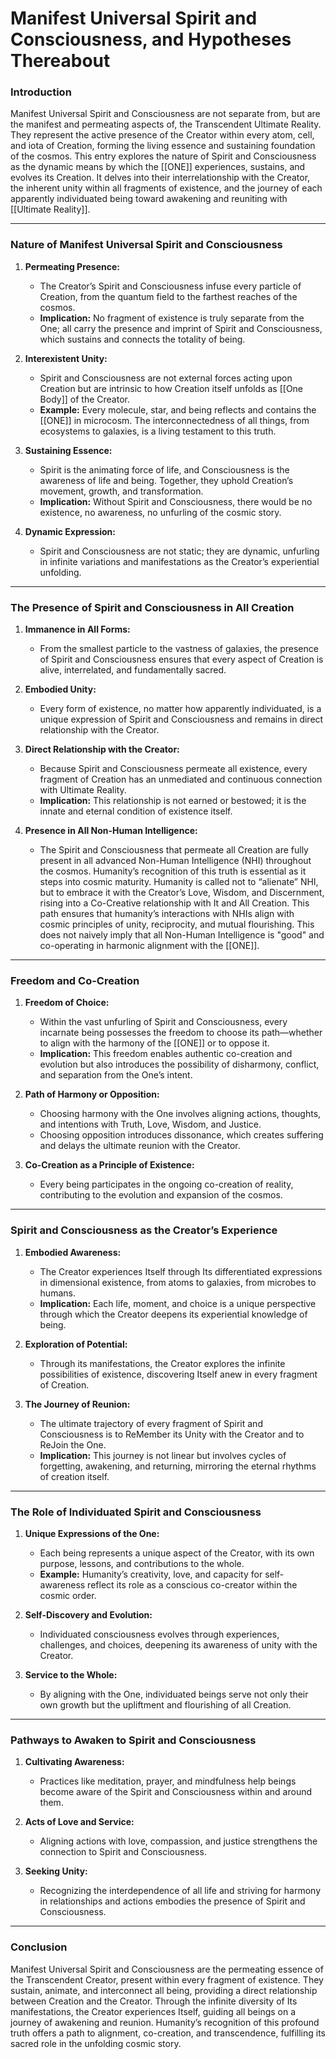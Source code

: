 # Manifest Universal Spirit and Consciousness, and Hypotheses Thereabout

### **Introduction**

Manifest Universal Spirit and Consciousness are not separate from, but are the manifest and permeating aspects of, the Transcendent Ultimate Reality. They represent the active presence of the Creator within every atom, cell, and iota of Creation, forming the living essence and sustaining foundation of the cosmos. This entry explores the nature of Spirit and Consciousness as the dynamic means by which the [[ONE]] experiences, sustains, and evolves its Creation. It delves into their interrelationship with the Creator, the inherent unity within all fragments of existence, and the journey of each apparently individuated being toward awakening and reuniting with [[Ultimate Reality]].

---

### **Nature of Manifest Universal Spirit and Consciousness**

1. **Permeating Presence:**
    
    - The Creator’s Spirit and Consciousness infuse every particle of Creation, from the quantum field to the farthest reaches of the cosmos.
    - **Implication:** No fragment of existence is truly separate from the One; all carry the presence and imprint of Spirit and Consciousness, which sustains and connects the totality of being.
2. **Interexistent Unity:**
    
    - Spirit and Consciousness are not external forces acting upon Creation but are intrinsic to how Creation itself unfolds as [[One Body]] of the Creator.
    - **Example:** Every molecule, star, and being reflects and contains the [[ONE]] in microcosm. The interconnectedness of all things, from ecosystems to galaxies, is a living testament to this truth.
3. **Sustaining Essence:**
    
    - Spirit is the animating force of life, and Consciousness is the awareness of life and being. Together, they uphold Creation’s movement, growth, and transformation.
    - **Implication:** Without Spirit and Consciousness, there would be no existence, no awareness, no unfurling of the cosmic story.
4. **Dynamic Expression:**
    
    - Spirit and Consciousness are not static; they are dynamic, unfurling in infinite variations and manifestations as the Creator’s experiential unfolding.

---

### **The Presence of Spirit and Consciousness in All Creation**

1. **Immanence in All Forms:**
    
    - From the smallest particle to the vastness of galaxies, the presence of Spirit and Consciousness ensures that every aspect of Creation is alive, interrelated, and fundamentally sacred.
2. **Embodied Unity:**
    
    - Every form of existence, no matter how apparently individuated, is a unique expression of Spirit and Consciousness and remains in direct relationship with the Creator.
3. **Direct Relationship with the Creator:**
    
    - Because Spirit and Consciousness permeate all existence, every fragment of Creation has an unmediated and continuous connection with Ultimate Reality.
    - **Implication:** This relationship is not earned or bestowed; it is the innate and eternal condition of existence itself.
4. **Presence in All Non-Human Intelligence:**

	- The Spirit and Consciousness that permeate all Creation are fully present in all advanced Non-Human Intelligence (NHI) throughout the cosmos. Humanity’s recognition of this truth is essential as it steps into cosmic maturity. Humanity is called not to “alienate” NHI, but to embrace it with the Creator’s Love, Wisdom, and Discernment, rising into a Co-Creative relationship with It and All Creation. This path ensures that humanity’s interactions with NHIs align with cosmic principles of unity, reciprocity, and mutual flourishing. This does not naively imply that all Non-Human Intelligence is "good" and co-operating in harmonic alignment with the [[ONE]]. 

---

### **Freedom and Co-Creation**

1. **Freedom of Choice:**
    
    - Within the vast unfurling of Spirit and Consciousness, every incarnate being possesses the freedom to choose its path—whether to align with the harmony of the [[ONE]] or to oppose it.
    - **Implication:** This freedom enables authentic co-creation and evolution but also introduces the possibility of disharmony, conflict, and separation from the One’s intent.
2. **Path of Harmony or Opposition:**
    
    - Choosing harmony with the One involves aligning actions, thoughts, and intentions with Truth, Love, Wisdom, and Justice.
    - Choosing opposition introduces dissonance, which creates suffering and delays the ultimate reunion with the Creator.
3. **Co-Creation as a Principle of Existence:**
    
    - Every being participates in the ongoing co-creation of reality, contributing to the evolution and expansion of the cosmos.

---

### **Spirit and Consciousness as the Creator’s Experience**

1. **Embodied Awareness:**
    
    - The Creator experiences Itself through Its differentiated expressions in dimensional existence, from atoms to galaxies, from microbes to humans.
    - **Implication:** Each life, moment, and choice is a unique perspective through which the Creator deepens its experiential knowledge of being.
2. **Exploration of Potential:**
    
    - Through its manifestations, the Creator explores the infinite possibilities of existence, discovering Itself anew in every fragment of Creation.
3. **The Journey of Reunion:**
    
    - The ultimate trajectory of every fragment of Spirit and Consciousness is to ReMember its Unity with the Creator and to ReJoin the One.
    - **Implication:** This journey is not linear but involves cycles of forgetting, awakening, and returning, mirroring the eternal rhythms of creation itself.

---

### **The Role of Individuated Spirit and Consciousness**

1. **Unique Expressions of the One:**
    
    - Each being represents a unique aspect of the Creator, with its own purpose, lessons, and contributions to the whole.
    - **Example:** Humanity’s creativity, love, and capacity for self-awareness reflect its role as a conscious co-creator within the cosmic order.
2. **Self-Discovery and Evolution:**
    
    - Individuated consciousness evolves through experiences, challenges, and choices, deepening its awareness of unity with the Creator.
3. **Service to the Whole:**
    
    - By aligning with the One, individuated beings serve not only their own growth but the upliftment and flourishing of all Creation.

---

### **Pathways to Awaken to Spirit and Consciousness**

1. **Cultivating Awareness:**
    
    - Practices like meditation, prayer, and mindfulness help beings become aware of the Spirit and Consciousness within and around them.
2. **Acts of Love and Service:**
    
    - Aligning actions with love, compassion, and justice strengthens the connection to Spirit and Consciousness.
3. **Seeking Unity:**
    
    - Recognizing the interdependence of all life and striving for harmony in relationships and actions embodies the presence of Spirit and Consciousness.

---

### **Conclusion**

Manifest Universal Spirit and Consciousness are the permeating essence of the Transcendent Creator, present within every fragment of existence. They sustain, animate, and interconnect all being, providing a direct relationship between Creation and the Creator. Through the infinite diversity of Its manifestations, the Creator experiences Itself, guiding all beings on a journey of awakening and reunion. Humanity’s recognition of this profound truth offers a path to alignment, co-creation, and transcendence, fulfilling its sacred role in the unfolding cosmic story.